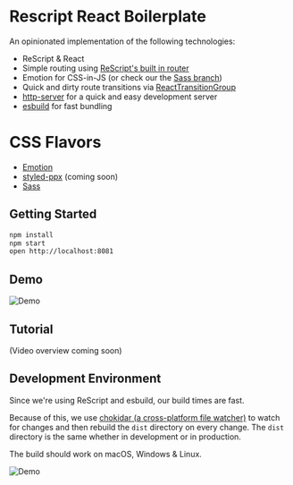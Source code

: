 # Rescript React Boilerplate

An opinionated implementation of the following technologies:

- ReScript & React
- Simple routing using [ReScript's built in router](https://rescript-lang.org/docs/react/latest/router)
- Emotion for CSS-in-JS (or check our the [Sass branch](https://github.com/persianturtle/rescript-react-boilerplate/tree/sass))
- Quick and dirty route transitions via [ReactTransitionGroup](https://github.com/reactjs/react-transition-group)
- [http-server](https://github.com/http-party/http-server) for a quick and easy development server
- [esbuild](https://esbuild.github.io/) for fast bundling

# CSS Flavors

- [Emotion](https://github.com/persianturtle/rescript-react-boilerplate)
- [styled-ppx](https://github.com/persianturtle/rescript-react-boilerplate/tree/styled-ppx) (coming soon)
- [Sass](https://github.com/persianturtle/rescript-react-boilerplate/tree/sass)

## Getting Started

```sh
npm install
npm start
open http://localhost:8081
```

## Demo

![Demo](https://github.com/persianturtle/rescript-react-boilerplate/blob/master/img/demo.gif)

## Tutorial

(Video overview coming soon)

## Development Environment

Since we're using ReScript and esbuild, our build times are fast.

Because of this, we use [chokidar (a cross-platform file watcher)](https://github.com/paulmillr/chokidar) to watch for changes and then rebuild the `dist` directory on every change. The `dist` directory is the same whether in development or in production.

The build should work on macOS, Windows & Linux.

![Demo](https://github.com/persianturtle/rescript-react-boilerplate/blob/master/img/start.png)
